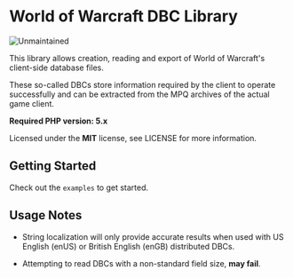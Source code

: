 # World of Warcraft DBC Library

![Unmaintained](https://img.shields.io/badge/%E2%9A%A0-unmaintained-red.svg)

This library allows creation, reading and export of World of Warcraft's client-side database files.

These so-called DBCs store information required by the client to operate successfully and can be extracted from the MPQ archives of the actual game client.

**Required PHP version: 5.x**

Licensed under the **MIT** license, see LICENSE for more information.


## Getting Started

Check out the `examples` to get started.


## Usage Notes

* String localization will only provide accurate results when used with US English (enUS) or British English (enGB) distributed DBCs.

* Attempting to read DBCs with a non-standard field size, **may fail**.
